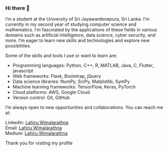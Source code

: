 ### Hi there 👋

I’m a student at the University of Sri Jayawardenepura, Sri Lanka. I’m currently in my second year of studying computer science and mathematics. I’m fascinated by the applications of these fields in various domains such as artificial intelligence, data science, cyber security, and more. I’m eager to learn new skills and technologies and explore new possibilities.

Some of the skills and tools I use or want to learn are:

- Programming languages: Python, C++, R, MATLAB, Java, C, Flutter, javascript
- Web frameworks: Flask, Bootstrap, jQuery
- Data science libraries: NumPy, SciPy, Matplotlib, SymPy
- Machine learning frameworks: TensorFlow, Keras, PyTorch
- Cloud platforms: AWS, Google Cloud
- Version control: Git, GitHub

I’m always open to new opportunities and collaborations. You can reach me at:

LinkedIn: [Lahiru Wimalarathna](https://www.linkedin.com/in/lahiru-wimalarathna/)  
Email: [Lahiru Wimalarathna](lahirucw1@gmail.com)  
Medium: [Lahiru Wimalarathna](https://medium.com/@lahirucw)  

Thank you for visiting my profile 
<!--
**lahiruC22/lahiruC22** is a ✨ _special_ ✨ repository because its `README.md` (this file) appears on your GitHub profile.

Here are some ideas to get you started:

- 🔭 I’m currently working on ...
- 🌱 I’m currently learning ...
- 👯 I’m looking to collaborate on ...
- 🤔 I’m looking for help with ...
- 💬 Ask me about ...
- 📫 How to reach me: ...
- 😄 Pronouns: ...
- ⚡ Fun fact: ...
-->
